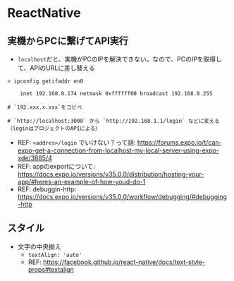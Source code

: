 # ReactNative

## 実機からPCに繋げてAPI実行

- `localhost`だと、実機がPCのIPを解決できない。なので、PCのIPを取得して、APIのURLに差し替える

```shell
> ipconfig getifaddr en0

	inet 192.168.0.174 netmask 0xffffff00 broadcast 192.168.0.255

# `192.xxx.x.xxx`をコピペ

# `http://localhost:3000` から `http://192.168.1.1/login` などに変える（loginはプロジェクトのAPIによる）
```

- REF: `<addres>/login` でいけない？って話: https://forums.expo.io/t/can-expo-get-a-connection-from-localhost-my-local-server-using-expo-xde/3885/4
- REF: appのexportについて:  https://docs.expo.io/versions/v35.0.0/distribution/hosting-your-app/#heres-an-example-of-how-youd-do-1
- REF: debuggin-http: https://docs.expo.io/versions/v35.0.0/workflow/debugging/#debugging-http

## スタイル

- 文字の中央揃え
  - `textAlign: 'auto'`
  - REF: https://facebook.github.io/react-native/docs/text-style-props#textalign

